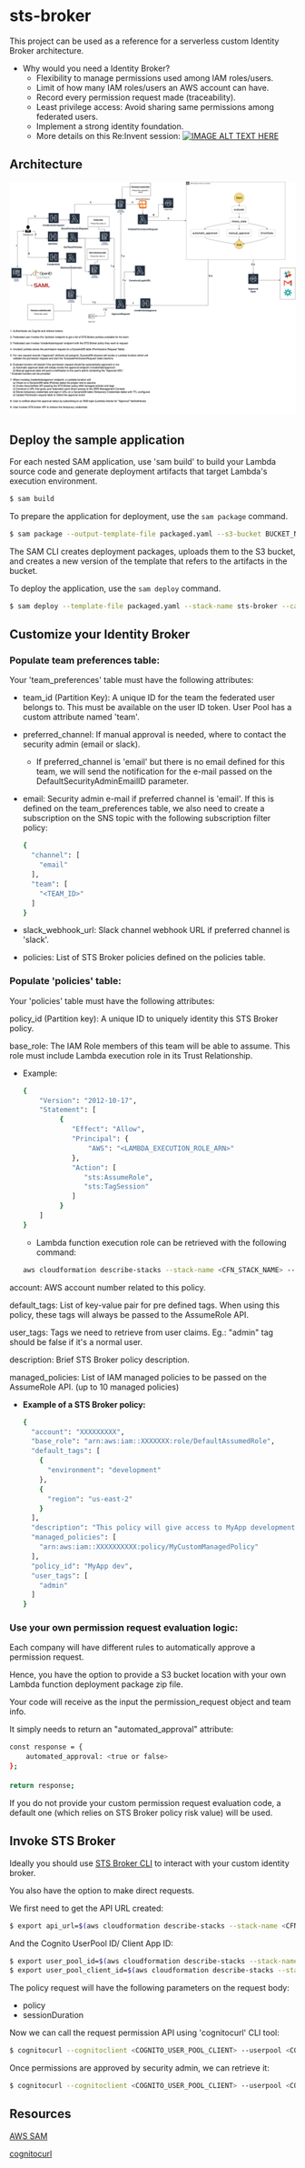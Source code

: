 # sts-broker

This project can be used as a reference for a serverless custom Identity Broker architecture.

- Why would you need a Identity Broker?
    - Flexibility to manage permissions used among IAM roles/users.
    - Limit of how many IAM roles/users an AWS account can have.
    - Record every permission request made (traceability).
    - Least privilege access: Avoid sharing same permissions among federated users.
    - Implement a strong identity foundation.
    - More details on this Re:Invent session: 
    [![IMAGE ALT TEXT HERE](https://img.youtube.com/vi/vbjFjMNVEpc/0.jpg)](https://www.youtube.com/watch?v=vbjFjMNVEpc&t=420s)
    

## Architecture

![STS Broker Architecture](https://github.com/nascit/sts-broker/raw/master/AWS%20STS%20broker.png "STS Broker architecture")

## Deploy the sample application

For each nested SAM application, use 'sam build' to build your Lambda source code and generate deployment artifacts that target Lambda's execution environment.

```bash
$ sam build
```

To prepare the application for deployment, use the `sam package` command.

```bash
$ sam package --output-template-file packaged.yaml --s3-bucket BUCKET_NAME --region AWS_REGION --profile <PROFILE>
```

The SAM CLI creates deployment packages, uploads them to the S3 bucket, and creates a new version of the template that refers to the artifacts in the bucket. 

To deploy the application, use the `sam deploy` command.

```bash
$ sam deploy --template-file packaged.yaml --stack-name sts-broker --capabilities CAPABILITY_NAMED_IAM CAPABILITY_AUTO_EXPAND --region AWS_REGION --profile <PROFILE>
```

## Customize your Identity Broker

### Populate team preferences table:

Your 'team_preferences' table must have the following attributes:

- team_id (Partition Key):  A unique ID for the team the federated user belongs to. This must be available on the user ID token. User Pool has a custom attribute named 'team'.

- preferred_channel: If manual approval is needed, where to contact the security admin (email or slack).

    - If preferred_channel is 'email' but there is no email defined for this team, we will send the notification for the e-mail passed on the DefaultSecurityAdminEmailID parameter.

- email: Security admin e-mail if preferred channel is 'email'. If this is defined on the team_preferences table, we also need to create a subscription on the SNS topic with the following subscription filter policy:

    ```bash
    {
      "channel": [
        "email"
      ],
      "team": [
        "<TEAM_ID>"
      ]
    }
    ```
  
- slack_webhook_url: Slack channel webhook URL if preferred channel is 'slack'.

- policies: List of STS Broker policies defined on the policies table.

### Populate 'policies' table:
     
Your 'policies' table must have the following attributes:

policy_id (Partition key): A unique ID to uniquely identity this STS Broker policy.

base_role: The IAM Role members of this team will be able to assume. This role must include Lambda execution role in its Trust Relationship.

  - Example:
    ```bash
    {
        "Version": "2012-10-17",
        "Statement": [
             {
                "Effect": "Allow",
                "Principal": {
                    "AWS": "<LAMBDA_EXECUTION_ROLE_ARN>"
                },
                "Action": [
                   "sts:AssumeRole",
                   "sts:TagSession"
                ]
             }
        ]
    }
    ```

    - Lambda function execution role can be retrieved with the following command:

    ```bash
    aws cloudformation describe-stacks --stack-name <CFN_STACK_NAME> --query "Stacks[0].Outputs[?OutputKey=='ApproveRequestFunctionRoleARN'].OutputValue" --output text --region AWS_REGION --profile <PROFILE>)
    ```


account: AWS account number related to this policy.

default_tags: List of key-value pair for pre defined tags. When using this policy, these tags will always be passed to the AssumeRole API.

user_tags: Tags we need to retrieve from user claims. Eg.: "admin" tag should be false if it's a normal user.

description: Brief STS Broker policy description.

managed_policies: List of IAM managed policies to be passed on the AssumeRole API. (up to 10 managed policies)

* **Example of a STS Broker policy:** 

    ```bash
    {
      "account": "XXXXXXXXX",
      "base_role": "arn:aws:iam::XXXXXXX:role/DefaultAssumedRole",
      "default_tags": [
        {
          "environment": "development"
        },
        {
          "region": "us-east-2"
        }
      ],
      "description": "This policy will give access to MyApp development environment.",
      "managed_policies": [
        "arn:aws:iam::XXXXXXXXXX:policy/MyCustomManagedPolicy"
      ],
      "policy_id": "MyApp dev",
      "user_tags": [
        "admin"
      ]
    }
    ```

### Use your own permission request evaluation logic:

Each company will have different rules to automatically approve a permission request. 

Hence, you have the option to provide a S3 bucket location with your own Lambda function deployment package zip file.

Your code will receive as the input the permission_request object and team info.

It simply needs to return an "automated_approval" attribute:

```bash
const response = {
    automated_approval: <true or false>
};

return response;
```

If you do not provide your custom permission request evaluation code, a default one (which relies on STS Broker policy risk value) will be used.

## Invoke STS Broker

Ideally you should use [STS Broker CLI](https://www.npmjs.com/package/stsbroker "STS Broker CLI") to interact with your custom identity broker.

You also have the option to make direct requests.

We first need to get the API URL created:

```bash
$ export api_url=$(aws cloudformation describe-stacks --stack-name <CFN_STACK_NAME> --query "Stacks[0].Outputs[?OutputKey=='STSBrokerAPI'].OutputValue" --output text --region AWS_REGION --profile <PROFILE>)
```

And the Cognito UserPool ID/ Client App ID:

```bash
$ export user_pool_id=$(aws cloudformation describe-stacks --stack-name <CFN_STACK_NAME> --query "Stacks[0].Outputs[?OutputKey=='CognitoUserPoolID'].OutputValue" --output text --region AWS_REGION --profile <PROFILE>)
$ export user_pool_client_id=$(aws cloudformation describe-stacks --stack-name <CFN_STACK_NAME> --query "Stacks[0].Outputs[?OutputKey=='CognitoUserPoolClientID'].OutputValue" --output text --region AWS_REGION --profile <PROFILE>)
```

The policy request will have the following parameters on the request body:

- policy
- sessionDuration

Now we can call the request permission API using 'cognitocurl' CLI tool:

```bash
$ cognitocurl --cognitoclient <COGNITO_USER_POOL_CLIENT> --userpool <COGNITO_USER_POOL> --run "curl -X POST $api_url'credentials/request' -H 'content-type: application/json' --data <request_body>"
```

Once permissions are approved by security admin, we can retrieve it:

```bash
$ cognitocurl --cognitoclient <COGNITO_USER_POOL_CLIENT> --userpool <COGNITO_USER_POOL> --run "curl -X GET $api_url'credentials'"
```

## Resources

[AWS SAM](https://docs.aws.amazon.com/serverless-application-model/latest/developerguide/what-is-sam.html)

[cognitocurl](https://github.com/nordcloud/cognitocurl)